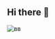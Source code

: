 ## Hi there 👋
![вв](https://64.media.tumblr.com/4bbfe505a5b74ab0254a2cdebf1bd2f6/7cc0951df855f33f-26/s75x75_c1/57b5fb8c5e925189320e52a56d4cfdad5b39f21f.jpg)
